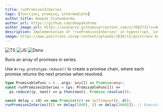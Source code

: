```yaml
---
title: runPromisesInSeries
tags: [function, promise, intermediate]
author_title: Deepak Vishwakarma
author_url: https://github.com/deepakshrma
author_image_url: https://avatars2.githubusercontent.com/u/7682731?s=400
description: Implementation of "runPromisesInSeries" in typescript, javascript and deno.
image: https://www.positronx.io/wp-content/uploads/2018/11/positronx-banner-1152-1.jpg
---
```


![TS](https://img.shields.io/badge/supports-typescript-blue.svg?style=flat-square)
![JS](https://img.shields.io/badge/supports-javascript-yellow.svg?style=flat-square)
![Deno](https://img.shields.io/badge/supports-deno-green.svg?style=flat-square)

Runs an array of promises in series.

Use `Array.prototype.reduce()` to create a promise chain, where each promise returns the next promise when resolved.

```ts title="typescript"
type PromisableFunc = (...args: any[]) => Promise<any>;
const runPromisesInSeries = (ps: PromisableFunc[]) =>
  ps.reduce((p, next) => p.then(next), Promise.resolve());
```

```ts title="typescript"
const delay = (d) => new Promise((r) => setTimeout(r, d));
runPromisesInSeries([() => delay(1000), () => delay(2000)]); // Executes each promise sequentially, taking a total of 3 seconds to complete
```
